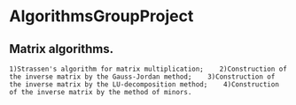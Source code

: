 # AlgorithmsGroupProject
## Matrix algorithms.
    1)Strassen's algorithm for matrix multiplication;    2)Construction of the inverse matrix by the Gauss-Jordan method;    3)Construction of the inverse matrix by the LU-decomposition method;    4)Construction of the inverse matrix by the method of minors.
